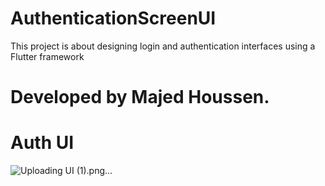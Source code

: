 # AuthenticationScreenUI

This project is about designing login and authentication interfaces using a Flutter framework

# Developed by Majed Houssen.

# Auth UI
![Uploading UI (1).png…]()

